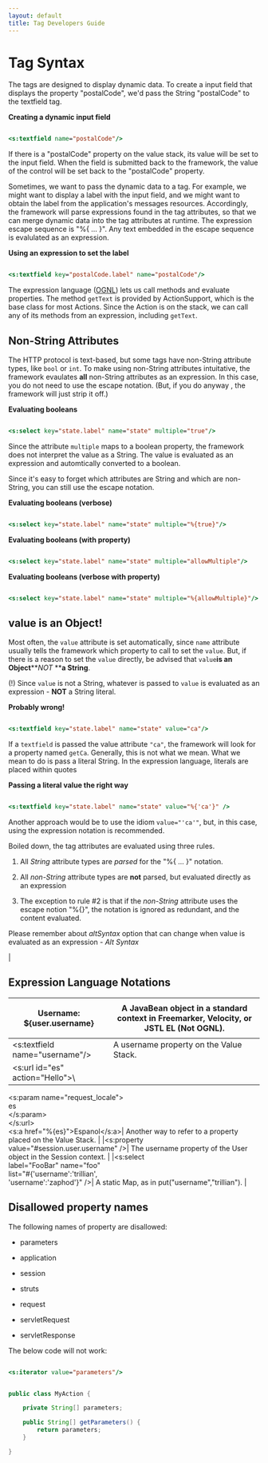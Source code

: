 ```yaml
---
layout: default
title: Tag Developers Guide
---
```


# Tag Syntax

The tags are designed to display dynamic data. To create a input field that displays the property "postalCode", we'd pass the String "postalCode" to the textfield tag.

**Creating a dynamic input field**


```jsp

<s:textfield name="postalCode"/>

```

If there is a "postalCode" property on the value stack, its value will be set to the input field. When the field is submitted back to the framework, the value of the control will be set back to the "postalCode" property.

Sometimes, we want to pass the dynamic data to a tag. For example, we might want to display a label with the input field, and we might want to obtain the label from the application's messages resources. Accordingly, the framework will parse expressions found in the tag attributes, so that we can merge dynamic data into the tag attributes at runtime. The expression escape sequence is "%{ ... }".  Any text embedded in the escape sequence is evalulated as an expression.

**Using an expression to set the label**


```jsp

<s:textfield key="postalCode.label" name="postalCode"/>

```

The expression language ([OGNL](#PAGE_14198)) lets us call methods and evaluate properties. The method `getText` is provided by ActionSupport, which is the base class for most Actions. Since the Action is on the stack, we can call any of its methods from an expression, including `getText`.

## Non-String Attributes

The HTTP protocol is text-based, but some tags have non-String attribute types, like `bool` or `int`. To make using non-String attributes intuitative, the framework evaulates **all** non-String attributes as an expression. In this case, you do not need to use the escape notation. (But, if you do anyway , the framework will just strip it off.)

**Evaluating booleans**


```jsp

<s:select key="state.label" name="state" multiple="true"/>

```

Since the attribute `multiple` maps to a boolean property, the framework does not interpret the value as a String. The value is evaluated as an expression and automtically converted to a boolean.

Since it's easy to forget which attributes are String and which are non-String, you can still use the escape notation.

**Evaluating booleans (verbose)**


```jsp

<s:select key="state.label" name="state" multiple="%{true}"/>

```

**Evaluating booleans (with property)**


```jsp

<s:select key="state.label" name="state" multiple="allowMultiple"/>

```

**Evaluating booleans (verbose with property)**


```jsp

<s:select key="state.label" name="state" multiple="%{allowMultiple}"/>

```

## value is an Object!

Most often, the `value` attribute is set automatically, since `name` attribute usually tells the framework which property to call to set the `value`. But, if there is a reason to set the `value` directly, be advised that `value`**is an Object****_NOT_ ****a String**.

 (!)  Since `value` is not a String, whatever is passed to `value` is evaluated as an expression - **NOT** a String literal.

**Probably wrong!**


```jsp

<s:textfield key="state.label" name="state" value="ca"/>

```

If a `textfield` is passed the value attribute `"ca"`, the framework will look for a property named `getCa`. Generally, this is not what we mean. What we mean to do is pass a literal String. In the expression language, literals are placed within quotes

**Passing a literal value the right way**


```jsp

<s:textfield key="state.label" name="state" value="%{'ca'}" />

```

Another approach would be to use the idiom `value="'ca'"`, but, in this case, using the expression notation is recommended.

Boiled down, the tag attributes are evaluated using three rules.

1. All _String_  attribute types are _parsed_  for the "%{ ... }" notation.

2. All _non-String_  attribute  types are **not** parsed, but evaluated directly as an expression

3. The exception to rule #2 is that if the _non-String_  attribute uses the escape notion "%{}", the notation is ignored as redundant, and the content evaluated.


Please remember about _altSyntax_  option that can change when value is evaluated as an expression - _Alt Syntax_ 

| 

## Expression Language Notations

|<p>Username: \${user.username}</p>| A JavaBean object in a standard context in Freemarker, Velocity, or JSTL EL (Not OGNL). |
|-----------------------------------------|------------------------------------------------------------------------------------------|
|<s:textfield name="username"/>| A username property on the Value Stack. |
|<s:url id="es" action="Hello">\
  <s:param name="request_locale">\
    es\
  </s:param>\
</s:url>\
<s:a href="%{es}">Espanol</s:a>|  Another way to refer to a property placed on the Value Stack. |
|<s:property\
  value="#session.user.username" />| The username property of the User object in the Session context. |
|<s:select\
  label="FooBar" name="foo"\
  list="#{'username':'trillian',\
    'username':'zaphod'}" />|  A static Map, as in put("username","trillian"). |

## Disallowed property names

The following names of property are disallowed:

+ parameters

+ application

+ session

+ struts

+ request

+ servletRequest

+ servletResponse

The below code will not work:


```jsp

<s:iterator value="parameters"/>

```


```java

public class MyAction {

    private String[] parameters;

    public String[] getParameters() {
        return parameters;
    }

}

```
